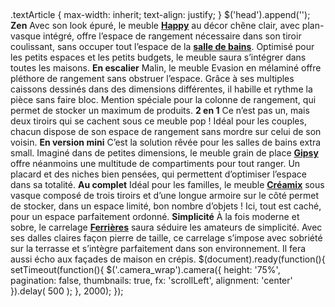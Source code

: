 ##
.textArticle {
max-width: inherit;
text-align: justify;
}
$('head').append('<link rel="stylesheet" href="/img/contrib/freehtml/js/diaporama/css/camera.css" type="text/css" />');
**Zen**
Avec son look épuré, le meuble [**Happy**](/modele-happy-ensemble-de-meuble-de-salle-de-bains-FPC1241125) au décor chêne clair, avec plan-vasque intégré, offre l’espace de rangement nécessaire dans son tiroir coulissant, sans occuper tout l’espace de la [**salle de bains**](/bain-CCU0002). Optimisé pour les petits espaces et les petits budgets, le meuble saura s’intégrer dans toutes les maisons.
**En escalier**
Malin, le meuble Evasion en mélaminé offre pléthore de rangement sans obstruer l’espace. Grâce à ses multiples caissons dessinés dans des dimensions différentes, il habille et rythme la pièce sans faire bloc. Mention spéciale pour la colonne de rangement, qui permet de stocker un maximum de produits.
**2 en 1**
Ce n’est pas un, mais deux tiroirs qui se cachent sous ce meuble pop ! Idéal pour les couples, chacun dispose de son espace de rangement sans mordre sur celui de son voisin.
**En version mini**
C’est la solution rêvée pour les salles de bains extra small. Imaginé dans de petites dimensions, le meuble grain de place [**Gipsy**](/fenetres-CCU0003/volets-CCN0042/volets-roulants-CCN0164#facet:&facetContent:&productBeginIndex:0&contentBeginIndex:0&orderBy:5&orderByContent:&pageView:grid&pageViewContent:&minPrice:&maxPrice:&pageSize:&) offre néanmoins une multitude de compartiments pour tout ranger. Un placard et des niches bien pensées, qui permettent d’optimiser l’espace dans sa totalité.
**Au complet**
Idéal pour les familles, le meuble [**Créamix**](/modele-creamix-FPC473019) sous vasque composé de trois tiroirs et d’une longue armoire sur le côté permet de stocker, dans un espace limité, bon nombre d’objets ! Ici, tout est caché, pour un espace parfaitement ordonné.
**Simplicité**
À la fois moderne et sobre, le carrelage [**Ferrières**](/carrelage-ferrieres-30-x-30-cm-FPC643016) saura séduire les amateurs de simplicité. Avec ses dalles claires façon pierre de taille, ce carrelage s’impose avec sobriété sur la terrasse et s’intègre parfaitement dans son environnement. Il fera aussi écho aux façades de maison en crépis.
$(document).ready(function(){
setTimeout(function(){
$('.camera_wrap').camera({
height: '75%',
pagination: false,
thumbnails: true,
fx: 'scrollLeft',
alignment: 'center'
}).delay( 500 );
}, 2000);
});